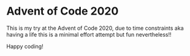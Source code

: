 # Advent of Code 2020

This is my try at the Advent of Code 2020, due to time constraints aka having a life this is a minimal effort attempt  but fun nevertheless!!

Happy coding!
